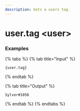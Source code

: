 ```yaml
---
description: Gets a users tag.
---
```


# user.tag &lt;user>

### Examples

{% tabs %}
{% tab title="Input" %}

```text
{user.tag}
```

{% endtab %}

{% tab title="Output" %}

```text
Sylver#1058
```

{% endtab %}
{% endtabs %}
